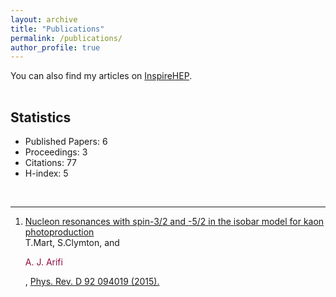 ```yaml
---
layout: archive
title: "Publications"
permalink: /publications/
author_profile: true
---
```


You can also find my articles on <a href="https://inspirehep.net/authors/1410710">InspireHEP</a>.

<p style="margin-bottom:1.2cm;"></p>

## Statistics
* Published Papers: 6
* Proceedings: 3
* Citations: 77
* H-index: 5

<p style="margin-bottom:1.2cm;"></p>

<hr>

<ol>
  <li><a href="https://ajarifi.github.io/publication/article-1"> Nucleon resonances with spin-3/2 and -5/2 in the isobar model for kaon photoproduction </a> <br> 
    T.Mart, S.Clymton, and <p style="color:#900C3F"> A. J. Arifi</p>, <a href="https://journals.aps.org/prd/abstract/10.1103/PhysRevD.92.094019">Phys. Rev. D 92 094019 (2015).</a> </li>
</ol>
